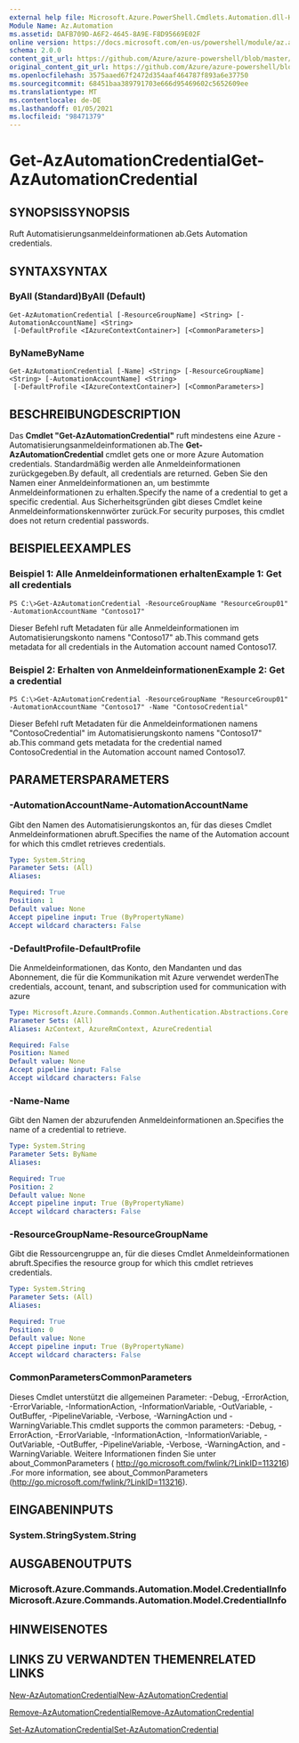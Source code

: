 ```yaml
---
external help file: Microsoft.Azure.PowerShell.Cmdlets.Automation.dll-Help.xml
Module Name: Az.Automation
ms.assetid: DAFB709D-A6F2-4645-8A9E-F8D95669E02F
online version: https://docs.microsoft.com/en-us/powershell/module/az.automation/get-azautomationcredential
schema: 2.0.0
content_git_url: https://github.com/Azure/azure-powershell/blob/master/src/Automation/Automation/help/Get-AzAutomationCredential.md
original_content_git_url: https://github.com/Azure/azure-powershell/blob/master/src/Automation/Automation/help/Get-AzAutomationCredential.md
ms.openlocfilehash: 3575aaed67f2472d354aaf464787f893a6e37750
ms.sourcegitcommit: 68451baa389791703e666d95469602c5652609ee
ms.translationtype: MT
ms.contentlocale: de-DE
ms.lasthandoff: 01/05/2021
ms.locfileid: "98471379"
---
```

# <span data-ttu-id="70e37-101">Get-AzAutomationCredential</span><span class="sxs-lookup"><span data-stu-id="70e37-101">Get-AzAutomationCredential</span></span>

## <span data-ttu-id="70e37-102">SYNOPSIS</span><span class="sxs-lookup"><span data-stu-id="70e37-102">SYNOPSIS</span></span>
<span data-ttu-id="70e37-103">Ruft Automatisierungsanmeldeinformationen ab.</span><span class="sxs-lookup"><span data-stu-id="70e37-103">Gets Automation credentials.</span></span>

## <span data-ttu-id="70e37-104">SYNTAX</span><span class="sxs-lookup"><span data-stu-id="70e37-104">SYNTAX</span></span>

### <span data-ttu-id="70e37-105">ByAll (Standard)</span><span class="sxs-lookup"><span data-stu-id="70e37-105">ByAll (Default)</span></span>
```
Get-AzAutomationCredential [-ResourceGroupName] <String> [-AutomationAccountName] <String>
 [-DefaultProfile <IAzureContextContainer>] [<CommonParameters>]
```

### <span data-ttu-id="70e37-106">ByName</span><span class="sxs-lookup"><span data-stu-id="70e37-106">ByName</span></span>
```
Get-AzAutomationCredential [-Name] <String> [-ResourceGroupName] <String> [-AutomationAccountName] <String>
 [-DefaultProfile <IAzureContextContainer>] [<CommonParameters>]
```

## <span data-ttu-id="70e37-107">BESCHREIBUNG</span><span class="sxs-lookup"><span data-stu-id="70e37-107">DESCRIPTION</span></span>
<span data-ttu-id="70e37-108">Das **Cmdlet "Get-AzAutomationCredential"** ruft mindestens eine Azure -Automatisierungsanmeldeinformationen ab.</span><span class="sxs-lookup"><span data-stu-id="70e37-108">The **Get-AzAutomationCredential** cmdlet gets one or more Azure Automation credentials.</span></span>
<span data-ttu-id="70e37-109">Standardmäßig werden alle Anmeldeinformationen zurückgegeben.</span><span class="sxs-lookup"><span data-stu-id="70e37-109">By default, all credentials are returned.</span></span>
<span data-ttu-id="70e37-110">Geben Sie den Namen einer Anmeldeinformationen an, um bestimmte Anmeldeinformationen zu erhalten.</span><span class="sxs-lookup"><span data-stu-id="70e37-110">Specify the name of a credential to get a specific credential.</span></span>
<span data-ttu-id="70e37-111">Aus Sicherheitsgründen gibt dieses Cmdlet keine Anmeldeinformationskennwörter zurück.</span><span class="sxs-lookup"><span data-stu-id="70e37-111">For security purposes, this cmdlet does not return credential passwords.</span></span>

## <span data-ttu-id="70e37-112">BEISPIELE</span><span class="sxs-lookup"><span data-stu-id="70e37-112">EXAMPLES</span></span>

### <span data-ttu-id="70e37-113">Beispiel 1: Alle Anmeldeinformationen erhalten</span><span class="sxs-lookup"><span data-stu-id="70e37-113">Example 1: Get all credentials</span></span>
```
PS C:\>Get-AzAutomationCredential -ResourceGroupName "ResourceGroup01" -AutomationAccountName "Contoso17"
```

<span data-ttu-id="70e37-114">Dieser Befehl ruft Metadaten für alle Anmeldeinformationen im Automatisierungskonto namens "Contoso17" ab.</span><span class="sxs-lookup"><span data-stu-id="70e37-114">This command gets metadata for all credentials in the Automation account named Contoso17.</span></span>

### <span data-ttu-id="70e37-115">Beispiel 2: Erhalten von Anmeldeinformationen</span><span class="sxs-lookup"><span data-stu-id="70e37-115">Example 2: Get a credential</span></span>
```
PS C:\>Get-AzAutomationCredential -ResourceGroupName "ResourceGroup01" -AutomationAccountName "Contoso17" -Name "ContosoCredential"
```

<span data-ttu-id="70e37-116">Dieser Befehl ruft Metadaten für die Anmeldeinformationen namens "ContosoCredential" im Automatisierungskonto namens "Contoso17" ab.</span><span class="sxs-lookup"><span data-stu-id="70e37-116">This command gets metadata for the credential named ContosoCredential in the Automation account named Contoso17.</span></span>

## <span data-ttu-id="70e37-117">PARAMETERS</span><span class="sxs-lookup"><span data-stu-id="70e37-117">PARAMETERS</span></span>

### <span data-ttu-id="70e37-118">-AutomationAccountName</span><span class="sxs-lookup"><span data-stu-id="70e37-118">-AutomationAccountName</span></span>
<span data-ttu-id="70e37-119">Gibt den Namen des Automatisierungskontos an, für das dieses Cmdlet Anmeldeinformationen abruft.</span><span class="sxs-lookup"><span data-stu-id="70e37-119">Specifies the name of the Automation account for which this cmdlet retrieves credentials.</span></span>

```yaml
Type: System.String
Parameter Sets: (All)
Aliases:

Required: True
Position: 1
Default value: None
Accept pipeline input: True (ByPropertyName)
Accept wildcard characters: False
```

### <span data-ttu-id="70e37-120">-DefaultProfile</span><span class="sxs-lookup"><span data-stu-id="70e37-120">-DefaultProfile</span></span>
<span data-ttu-id="70e37-121">Die Anmeldeinformationen, das Konto, den Mandanten und das Abonnement, die für die Kommunikation mit Azure verwendet werden</span><span class="sxs-lookup"><span data-stu-id="70e37-121">The credentials, account, tenant, and subscription used for communication with azure</span></span>

```yaml
Type: Microsoft.Azure.Commands.Common.Authentication.Abstractions.Core.IAzureContextContainer
Parameter Sets: (All)
Aliases: AzContext, AzureRmContext, AzureCredential

Required: False
Position: Named
Default value: None
Accept pipeline input: False
Accept wildcard characters: False
```

### <span data-ttu-id="70e37-122">-Name</span><span class="sxs-lookup"><span data-stu-id="70e37-122">-Name</span></span>
<span data-ttu-id="70e37-123">Gibt den Namen der abzurufenden Anmeldeinformationen an.</span><span class="sxs-lookup"><span data-stu-id="70e37-123">Specifies the name of a credential to retrieve.</span></span>

```yaml
Type: System.String
Parameter Sets: ByName
Aliases:

Required: True
Position: 2
Default value: None
Accept pipeline input: True (ByPropertyName)
Accept wildcard characters: False
```

### <span data-ttu-id="70e37-124">-ResourceGroupName</span><span class="sxs-lookup"><span data-stu-id="70e37-124">-ResourceGroupName</span></span>
<span data-ttu-id="70e37-125">Gibt die Ressourcengruppe an, für die dieses Cmdlet Anmeldeinformationen abruft.</span><span class="sxs-lookup"><span data-stu-id="70e37-125">Specifies the resource group for which this cmdlet retrieves credentials.</span></span>

```yaml
Type: System.String
Parameter Sets: (All)
Aliases:

Required: True
Position: 0
Default value: None
Accept pipeline input: True (ByPropertyName)
Accept wildcard characters: False
```

### <span data-ttu-id="70e37-126">CommonParameters</span><span class="sxs-lookup"><span data-stu-id="70e37-126">CommonParameters</span></span>
<span data-ttu-id="70e37-127">Dieses Cmdlet unterstützt die allgemeinen Parameter: -Debug, -ErrorAction, -ErrorVariable, -InformationAction, -InformationVariable, -OutVariable, -OutBuffer, -PipelineVariable, -Verbose, -WarningAction und -WarningVariable.</span><span class="sxs-lookup"><span data-stu-id="70e37-127">This cmdlet supports the common parameters: -Debug, -ErrorAction, -ErrorVariable, -InformationAction, -InformationVariable, -OutVariable, -OutBuffer, -PipelineVariable, -Verbose, -WarningAction, and -WarningVariable.</span></span> <span data-ttu-id="70e37-128">Weitere Informationen finden Sie unter about_CommonParameters ( http://go.microsoft.com/fwlink/?LinkID=113216) .</span><span class="sxs-lookup"><span data-stu-id="70e37-128">For more information, see about_CommonParameters (http://go.microsoft.com/fwlink/?LinkID=113216).</span></span>

## <span data-ttu-id="70e37-129">EINGABEN</span><span class="sxs-lookup"><span data-stu-id="70e37-129">INPUTS</span></span>

### <span data-ttu-id="70e37-130">System.String</span><span class="sxs-lookup"><span data-stu-id="70e37-130">System.String</span></span>

## <span data-ttu-id="70e37-131">AUSGABEN</span><span class="sxs-lookup"><span data-stu-id="70e37-131">OUTPUTS</span></span>

### <span data-ttu-id="70e37-132">Microsoft.Azure.Commands.Automation.Model.CredentialInfo</span><span class="sxs-lookup"><span data-stu-id="70e37-132">Microsoft.Azure.Commands.Automation.Model.CredentialInfo</span></span>

## <span data-ttu-id="70e37-133">HINWEISE</span><span class="sxs-lookup"><span data-stu-id="70e37-133">NOTES</span></span>

## <span data-ttu-id="70e37-134">LINKS ZU VERWANDTEN THEMEN</span><span class="sxs-lookup"><span data-stu-id="70e37-134">RELATED LINKS</span></span>

[<span data-ttu-id="70e37-135">New-AzAutomationCredential</span><span class="sxs-lookup"><span data-stu-id="70e37-135">New-AzAutomationCredential</span></span>](./New-AzAutomationCredential.md)

[<span data-ttu-id="70e37-136">Remove-AzAutomationCredential</span><span class="sxs-lookup"><span data-stu-id="70e37-136">Remove-AzAutomationCredential</span></span>](./Remove-AzAutomationCredential.md)

[<span data-ttu-id="70e37-137">Set-AzAutomationCredential</span><span class="sxs-lookup"><span data-stu-id="70e37-137">Set-AzAutomationCredential</span></span>](./Set-AzAutomationCredential.md)


